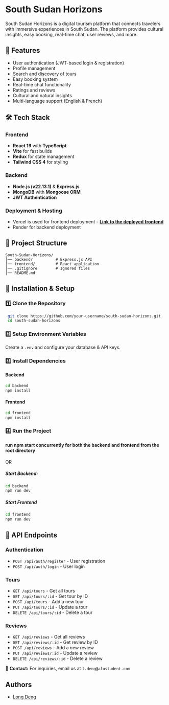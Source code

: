 # South Sudan Horizons

South Sudan Horizons is a digital tourism platform that connects travelers with immersive experiences in South Sudan. The platform provides cultural insights, easy booking, real-time chat, user reviews, and more.

## 🚀 Features

- User authentication (JWT-based login & registration)
- Profile management
- Search and discovery of tours
- Easy booking system
- Real-time chat functionality
- Ratings and reviews
- Cultural and natural insights
- Multi-language support (English & French)

## 🛠️ Tech Stack

### **Frontend**

- **React 19** with **TypeScript**
- **Vite** for fast builds
- **Redux** for state management
- **Tailwind CSS 4** for styling

### **Backend**

- **Node.js (v22.13.1)** & **Express.js**
- **MongoDB** with **Mongoose ORM**
- **JWT Authentication**

### **Deployment & Hosting**

- Vercel is used for frontend deployment - **[Link to the deployed frontend](https://south-sudan-horizons.vercel.app/)**
- Render for backend deployment

## 📂 Project Structure

```plaintext
South-Sudan-Horizons/
│── backend/          # Express.js API
│── frontend/         # React application
│── .gitignore        # Ignored files
│── README.md
```

## 🔧 Installation & Setup

### **1️⃣ Clone the Repository**

```sh
 git clone https://github.com/your-username/south-sudan-horizons.git
 cd south-sudan-horizons
```

### **2️⃣ Setup Environment Variables**

Create a `.env` and configure your database & API keys.

### **3️⃣ Install Dependencies**

#### Backend

```sh
cd backend
npm install
```

#### Frontend

```sh
cd frontend
npm install
```

### **4️⃣ Run the Project**

#### run npm start concurrently for both the backend and frontend from the root directory

OR

##### Start Backend:

```sh
cd backend
npm run dev
```

##### Start Frontend

```sh
cd frontend
npm run dev
```

## 📌 API Endpoints

### **Authentication**

- `POST /api/auth/register` - User registration
- `POST /api/auth/login` - User login

### **Tours**

- `GET /api/tours` - Get all tours
- `GET /api/tours/:id` - Get tour by ID
- `POST /api/tours` - Add a new tour
- `PUT /api/tours/:id` - Update a tour
- `DELETE /api/tours/:id` - Delete a tour

### **Reviews**

- `GET /api/reviews` - Get all reviews
- `GET /api/reviews/:id` - Get review by ID
- `POST /api/reviews` - Add a new review
- `PUT /api/reviews/:id` - Update a review
- `DELETE /api/reviews/:id` - Delete a review

📩 **Contact:** For inquiries, email us at `l.deng@alustudent.com`

## Authors

- [Long Deng](https://github.com/longmaker2)
